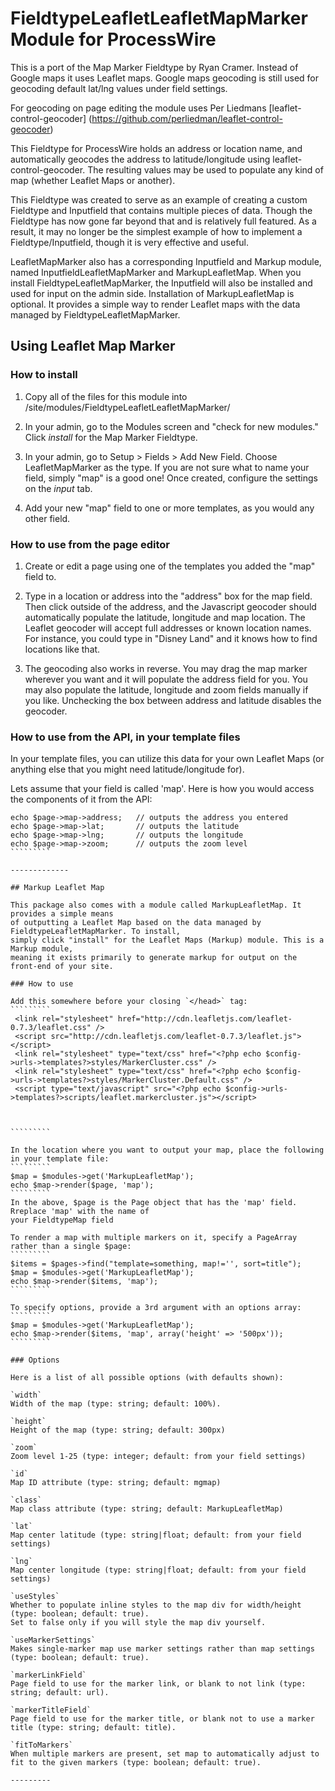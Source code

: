 # FieldtypeLeafletLeafletMapMarker Module for ProcessWire 

This is a port of the Map Marker Fieldtype by Ryan Cramer. Instead of Google maps it 
uses Leaflet maps. Google maps geocoding is still used for geocoding default lat/lng values under field settings.

For geocoding on page editing the module uses Per Liedmans [leaflet-control-geocoder] (https://github.com/perliedman/leaflet-control-geocoder)

This Fieldtype for ProcessWire holds an address or location name, and automatically
geocodes the address to latitude/longitude using leaflet-control-geocoder. The resulting 
values may be used to populate any kind of map (whether Leaflet Maps or another). 

This Fieldtype was created to serve as an example of creating a custom Fieldtype and 
Inputfield that contains multiple pieces of data. Though the Fieldtype has now gone
far beyond that and is relatively full featured. As a result, it may no longer be
the simplest example of how to implement a Fieldtype/Inputfield, though it is very
effective and useful. 

LeafletMapMarker also has a corresponding Inputfield and Markup module, named
InputfieldLeafletMapMarker and MarkupLeafletMap. When you install FieldtypeLeafletMapMarker, the
Inputfield will also be installed and used for input on the admin side. Installation
of MarkupLeafletMap is optional. It provides a simple way to render Leaflet maps with
the data managed by FieldtypeLeafletMapMarker. 


## Using Leaflet Map Marker

### How to install

1. Copy all of the files for this module into /site/modules/FieldtypeLeafletLeafletMapMarker/

2. In your admin, go to the Modules screen and "check for new modules." Click *install*
   for the Map Marker Fieldtype. 

3. In your admin, go to Setup > Fields > Add New Field. Choose LeafletMapMarker as the type.
   If you are not sure what to name your field, simply "map" is a good one! Once created,
   configure the settings on the *input* tab. 

4. Add your new "map" field to one or more templates, as you would any other field. 

### How to use from the page editor

1. Create or edit a page using one of the templates you added the "map" field to. 

2. Type in a location or address into the "address" box for the map field. Then click 
   outside of the address, and the Javascript geocoder should automatically populate the
   latitude, longitude and map location. The Leaflet geocoder will accept full addresses
   or known location names. For instance, you could type in "Disney Land" and it knows
   how to find locations like that. 

3. The geocoding also works in reverse. You may drag the map marker wherever you want
   and it will populate the address field for you. You may also populate the latitude,
   longitude and zoom fields manually if you like. Unchecking the box between address
   and latitude disables the geocoder. 

### How to use from the API, in your template files 

In your template files, you can utilize this data for your own Leaflet Maps (or anything 
else that you might need latitude/longitude for). 

Lets assume that your field is called 'map'. Here is how you would access the
components of it from the API:
```````````
echo $page->map->address;	// outputs the address you entered
echo $page->map->lat; 		// outputs the latitude
echo $page->map->lng; 		// outputs the longitude
echo $page->map->zoom;		// outputs the zoom level
`````````

-------------

## Markup Leaflet Map

This package also comes with a module called MarkupLeafletMap. It provides a simple means
of outputting a Leaflet Map based on the data managed by FieldtypeLeafletMapMarker. To install,
simply click "install" for the Leaflet Maps (Markup) module. This is a Markup module, 
meaning it exists primarily to generate markup for output on the front-end of your site.

### How to use

Add this somewhere before your closing `</head>` tag:
`````````
 <link rel="stylesheet" href="http://cdn.leafletjs.com/leaflet-0.7.3/leaflet.css" />
 <script src="http://cdn.leafletjs.com/leaflet-0.7.3/leaflet.js"></script>
 <link rel="stylesheet" type="text/css" href="<?php echo $config->urls->templates?>styles/MarkerCluster.css" />
 <link rel="stylesheet" type="text/css" href="<?php echo $config->urls->templates?>styles/MarkerCluster.Default.css" />
 <script type="text/javascript" src="<?php echo $config->urls->templates?>scripts/leaflet.markercluster.js"></script>



`````````

In the location where you want to output your map, place the following in your template file:
`````````
$map = $modules->get('MarkupLeafletMap'); 
echo $map->render($page, 'map'); 
`````````
In the above, $page is the Page object that has the 'map' field. Rreplace 'map' with the name of 
your FieldtypeMap field

To render a map with multiple markers on it, specify a PageArray rather than a single $page: 
`````````
$items = $pages->find("template=something, map!='', sort=title"); 
$map = $modules->get('MarkupLeafletMap'); 
echo $map->render($items, 'map'); 
`````````

To specify options, provide a 3rd argument with an options array:
`````````
$map = $modules->get('MarkupLeafletMap'); 
echo $map->render($items, 'map', array('height' => '500px')); 
`````````

### Options

Here is a list of all possible options (with defaults shown):  

`width`    
Width of the map (type: string; default: 100%).

`height`    
Height of the map (type: string; default: 300px) 

`zoom`    
Zoom level 1-25 (type: integer; default: from your field settings)

`id`   
Map ID attribute (type: string; default: mgmap)

`class`   
Map class attribute (type: string; default: MarkupLeafletMap)

`lat`   
Map center latitude (type: string|float; default: from your field settings)  

`lng`   
Map center longitude (type: string|float; default: from your field settings)

`useStyles`   
Whether to populate inline styles to the map div for width/height (type: boolean; default: true).
Set to false only if you will style the map div yourself.

`useMarkerSettings`   
Makes single-marker map use marker settings rather than map settings (type: boolean; default: true).

`markerLinkField`   
Page field to use for the marker link, or blank to not link (type: string; default: url).

`markerTitleField`    
Page field to use for the marker title, or blank not to use a marker title (type: string; default: title). 

`fitToMarkers`   
When multiple markers are present, set map to automatically adjust to fit to the given markers (type: boolean; default: true). 

---------

